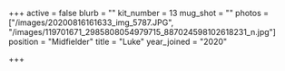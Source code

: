 +++
active = false
blurb = ""
kit_number = 13
mug_shot = ""
photos = ["/images/20200816161633_img_5787.JPG", "/images/119701671_2985808054979715_887024598102618231_n.jpg"]
position = "Midfielder"
title = "Luke"
year_joined = "2020"

+++
